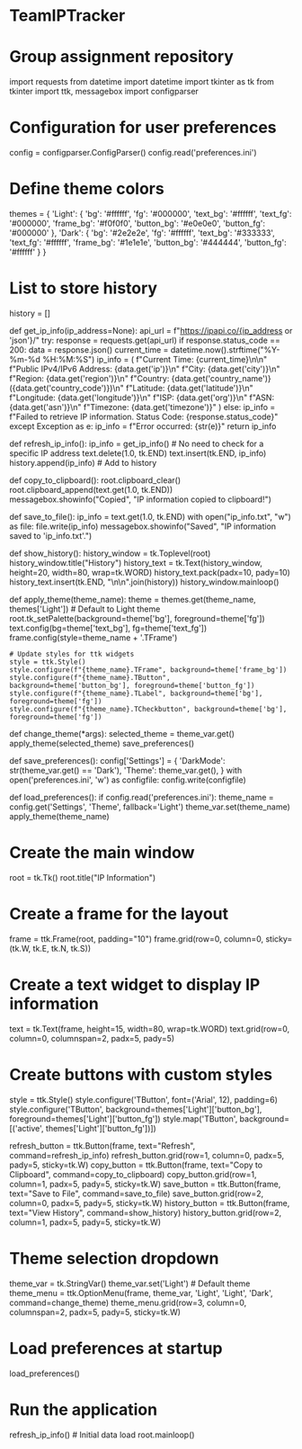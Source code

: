 # TeamIPTracker
# Group assignment repository
import requests
from datetime import datetime
import tkinter as tk
from tkinter import ttk, messagebox
import configparser

# Configuration for user preferences
config = configparser.ConfigParser()
config.read('preferences.ini')

# Define theme colors
themes = {
    'Light': {
        'bg': '#ffffff',
        'fg': '#000000',
        'text_bg': '#ffffff',
        'text_fg': '#000000',
        'frame_bg': '#f0f0f0',
        'button_bg': '#e0e0e0',
        'button_fg': '#000000'
    },
    'Dark': {
        'bg': '#2e2e2e',
        'fg': '#ffffff',
        'text_bg': '#333333',
        'text_fg': '#ffffff',
        'frame_bg': '#1e1e1e',
        'button_bg': '#444444',
        'button_fg': '#ffffff'
    }
}

# List to store history
history = []

def get_ip_info(ip_address=None):
    api_url = f"https://ipapi.co/{ip_address or 'json'}/"
    try:
        response = requests.get(api_url)
        if response.status_code == 200:
            data = response.json()
            current_time = datetime.now().strftime("%Y-%m-%d %H:%M:%S")
            ip_info = (
                f"Current Time: {current_time}\n\n"
                f"Public IPv4/IPv6 Address: {data.get('ip')}\n"
                f"City: {data.get('city')}\n"
                f"Region: {data.get('region')}\n"
                f"Country: {data.get('country_name')} ({data.get('country_code')})\n"
                f"Latitude: {data.get('latitude')}\n"
                f"Longitude: {data.get('longitude')}\n"
                f"ISP: {data.get('org')}\n"
                f"ASN: {data.get('asn')}\n"
                f"Timezone: {data.get('timezone')}"
            )
        else:
            ip_info = f"Failed to retrieve IP information. Status Code: {response.status_code}"
    except Exception as e:
        ip_info = f"Error occurred: {str(e)}"
    return ip_info

def refresh_ip_info():
    ip_info = get_ip_info()  # No need to check for a specific IP address
    text.delete(1.0, tk.END)
    text.insert(tk.END, ip_info)
    history.append(ip_info)  # Add to history

def copy_to_clipboard():
    root.clipboard_clear()
    root.clipboard_append(text.get(1.0, tk.END))
    messagebox.showinfo("Copied", "IP information copied to clipboard!")

def save_to_file():
    ip_info = text.get(1.0, tk.END)
    with open("ip_info.txt", "w") as file:
        file.write(ip_info)
    messagebox.showinfo("Saved", "IP information saved to 'ip_info.txt'.")

def show_history():
    history_window = tk.Toplevel(root)
    history_window.title("History")
    history_text = tk.Text(history_window, height=20, width=80, wrap=tk.WORD)
    history_text.pack(padx=10, pady=10)
    history_text.insert(tk.END, "\n\n".join(history))
    history_window.mainloop()

def apply_theme(theme_name):
    theme = themes.get(theme_name, themes['Light'])  # Default to Light theme
    root.tk_setPalette(background=theme['bg'], foreground=theme['fg'])
    text.config(bg=theme['text_bg'], fg=theme['text_fg'])
    frame.config(style=theme_name + '.TFrame')

    # Update styles for ttk widgets
    style = ttk.Style()
    style.configure(f"{theme_name}.TFrame", background=theme['frame_bg'])
    style.configure(f"{theme_name}.TButton", background=theme['button_bg'], foreground=theme['button_fg'])
    style.configure(f"{theme_name}.TLabel", background=theme['bg'], foreground=theme['fg'])
    style.configure(f"{theme_name}.TCheckbutton", background=theme['bg'], foreground=theme['fg'])

def change_theme(*args):
    selected_theme = theme_var.get()
    apply_theme(selected_theme)
    save_preferences()

def save_preferences():
    config['Settings'] = {
        'DarkMode': str(theme_var.get() == 'Dark'),
        'Theme': theme_var.get(),
    }
    with open('preferences.ini', 'w') as configfile:
        config.write(configfile)

def load_preferences():
    if config.read('preferences.ini'):
        theme_name = config.get('Settings', 'Theme', fallback='Light')
        theme_var.set(theme_name)
        apply_theme(theme_name)

# Create the main window
root = tk.Tk()
root.title("IP Information")

# Create a frame for the layout
frame = ttk.Frame(root, padding="10")
frame.grid(row=0, column=0, sticky=(tk.W, tk.E, tk.N, tk.S))

# Create a text widget to display IP information
text = tk.Text(frame, height=15, width=80, wrap=tk.WORD)
text.grid(row=0, column=0, columnspan=2, padx=5, pady=5)

# Create buttons with custom styles
style = ttk.Style()
style.configure('TButton', font=('Arial', 12), padding=6)
style.configure('TButton', background=themes['Light']['button_bg'], foreground=themes['Light']['button_fg'])
style.map('TButton', background=[('active', themes['Light']['button_fg'])])

refresh_button = ttk.Button(frame, text="Refresh", command=refresh_ip_info)
refresh_button.grid(row=1, column=0, padx=5, pady=5, sticky=tk.W)
copy_button = ttk.Button(frame, text="Copy to Clipboard", command=copy_to_clipboard)
copy_button.grid(row=1, column=1, padx=5, pady=5, sticky=tk.W)
save_button = ttk.Button(frame, text="Save to File", command=save_to_file)
save_button.grid(row=2, column=0, padx=5, pady=5, sticky=tk.W)
history_button = ttk.Button(frame, text="View History", command=show_history)
history_button.grid(row=2, column=1, padx=5, pady=5, sticky=tk.W)

# Theme selection dropdown
theme_var = tk.StringVar()
theme_var.set('Light')  # Default theme
theme_menu = ttk.OptionMenu(frame, theme_var, 'Light', 'Light', 'Dark', command=change_theme)
theme_menu.grid(row=3, column=0, columnspan=2, padx=5, pady=5, sticky=tk.W)

# Load preferences at startup
load_preferences()

# Run the application
refresh_ip_info()  # Initial data load
root.mainloop()
